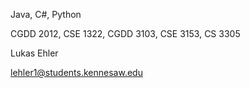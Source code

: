 Java, C#, Python



CGDD 2012, CSE 1322, CGDD 3103, CSE 3153, CS 3305



Lukas Ehler

lehler1@students.kennesaw.edu
